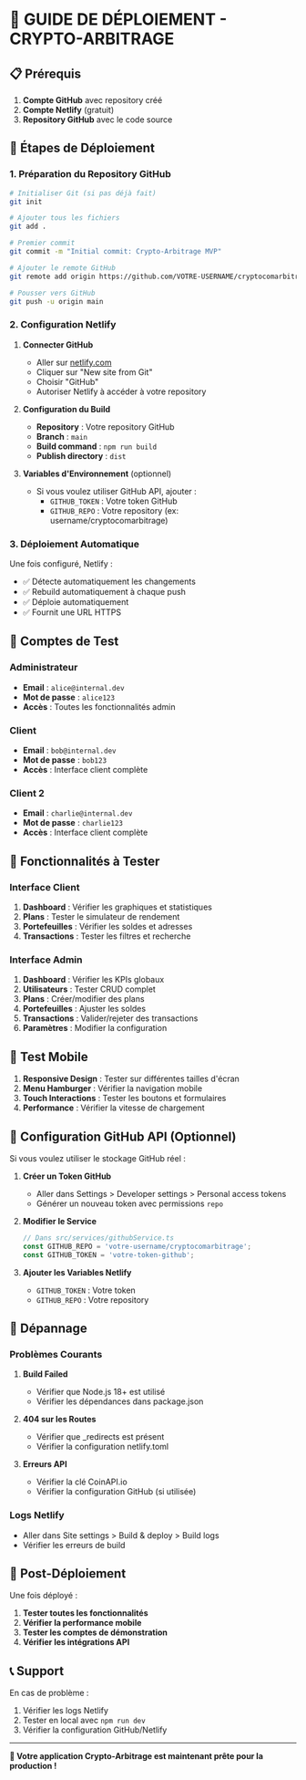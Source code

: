 # 🚀 GUIDE DE DÉPLOIEMENT - CRYPTO-ARBITRAGE

## 📋 Prérequis

1. **Compte GitHub** avec repository créé
2. **Compte Netlify** (gratuit)
3. **Repository GitHub** avec le code source

## 🔧 Étapes de Déploiement

### 1. Préparation du Repository GitHub

```bash
# Initialiser Git (si pas déjà fait)
git init

# Ajouter tous les fichiers
git add .

# Premier commit
git commit -m "Initial commit: Crypto-Arbitrage MVP"

# Ajouter le remote GitHub
git remote add origin https://github.com/VOTRE-USERNAME/cryptocomarbitrage.git

# Pousser vers GitHub
git push -u origin main
```

### 2. Configuration Netlify

1. **Connecter GitHub**
   - Aller sur [netlify.com](https://netlify.com)
   - Cliquer sur "New site from Git"
   - Choisir "GitHub"
   - Autoriser Netlify à accéder à votre repository

2. **Configuration du Build**
   - **Repository** : Votre repository GitHub
   - **Branch** : `main`
   - **Build command** : `npm run build`
   - **Publish directory** : `dist`

3. **Variables d'Environnement** (optionnel)
   - Si vous voulez utiliser GitHub API, ajouter :
     - `GITHUB_TOKEN` : Votre token GitHub
     - `GITHUB_REPO` : Votre repository (ex: username/cryptocomarbitrage)

### 3. Déploiement Automatique

Une fois configuré, Netlify :
- ✅ Détecte automatiquement les changements
- ✅ Rebuild automatiquement à chaque push
- ✅ Déploie automatiquement
- ✅ Fournit une URL HTTPS

## 🔑 Comptes de Test

### Administrateur
- **Email** : `alice@internal.dev`
- **Mot de passe** : `alice123`
- **Accès** : Toutes les fonctionnalités admin

### Client
- **Email** : `bob@internal.dev`
- **Mot de passe** : `bob123`
- **Accès** : Interface client complète

### Client 2
- **Email** : `charlie@internal.dev`
- **Mot de passe** : `charlie123`
- **Accès** : Interface client complète

## 🎯 Fonctionnalités à Tester

### Interface Client
1. **Dashboard** : Vérifier les graphiques et statistiques
2. **Plans** : Tester le simulateur de rendement
3. **Portefeuilles** : Vérifier les soldes et adresses
4. **Transactions** : Tester les filtres et recherche

### Interface Admin
1. **Dashboard** : Vérifier les KPIs globaux
2. **Utilisateurs** : Tester CRUD complet
3. **Plans** : Créer/modifier des plans
4. **Portefeuilles** : Ajuster les soldes
5. **Transactions** : Valider/rejeter des transactions
6. **Paramètres** : Modifier la configuration

## 📱 Test Mobile

1. **Responsive Design** : Tester sur différentes tailles d'écran
2. **Menu Hamburger** : Vérifier la navigation mobile
3. **Touch Interactions** : Tester les boutons et formulaires
4. **Performance** : Vérifier la vitesse de chargement

## 🔧 Configuration GitHub API (Optionnel)

Si vous voulez utiliser le stockage GitHub réel :

1. **Créer un Token GitHub**
   - Aller dans Settings > Developer settings > Personal access tokens
   - Générer un nouveau token avec permissions `repo`

2. **Modifier le Service**
   ```typescript
   // Dans src/services/githubService.ts
   const GITHUB_REPO = 'votre-username/cryptocomarbitrage';
   const GITHUB_TOKEN = 'votre-token-github';
   ```

3. **Ajouter les Variables Netlify**
   - `GITHUB_TOKEN` : Votre token
   - `GITHUB_REPO` : Votre repository

## 🚨 Dépannage

### Problèmes Courants

1. **Build Failed**
   - Vérifier que Node.js 18+ est utilisé
   - Vérifier les dépendances dans package.json

2. **404 sur les Routes**
   - Vérifier que _redirects est présent
   - Vérifier la configuration netlify.toml

3. **Erreurs API**
   - Vérifier la clé CoinAPI.io
   - Vérifier la configuration GitHub (si utilisée)

### Logs Netlify
- Aller dans Site settings > Build & deploy > Build logs
- Vérifier les erreurs de build

## 🎉 Post-Déploiement

Une fois déployé :

1. **Tester toutes les fonctionnalités**
2. **Vérifier la performance mobile**
3. **Tester les comptes de démonstration**
4. **Vérifier les intégrations API**

## 📞 Support

En cas de problème :
1. Vérifier les logs Netlify
2. Tester en local avec `npm run dev`
3. Vérifier la configuration GitHub/Netlify

---

**🎯 Votre application Crypto-Arbitrage est maintenant prête pour la production !**
